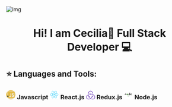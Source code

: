 <img src ='https://media.giphy.com/media/EWqZuU1dEvc3PfWGy6/giphy.gif' alt='img'>
<h1 align="center">Hi! I am Cecilia👋 Full Stack Developer 💻</h1>

## :star: Languages and Tools:

<h3><img width="5%" src = './iconos/js.png'> Javascript 
<img width="5%" src = './iconos/react.png'> React.js 
<img width="5%" src = './iconos/redux.png'> Redux.js
<img width="5%" src = './iconos/node.png'> Node.js
</h3>